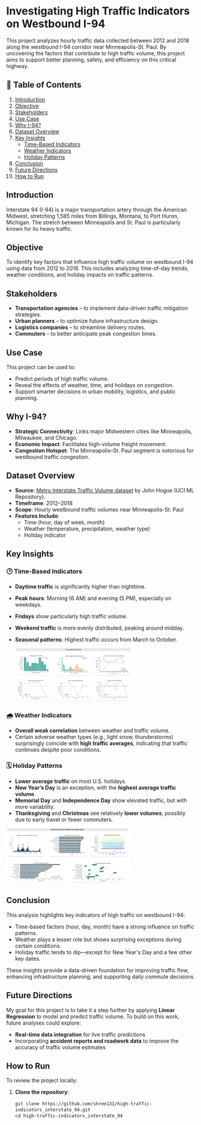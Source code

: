 # Investigating High Traffic Indicators on Westbound I-94

This project analyzes hourly traffic data collected between 2012 and 2018 along the westbound I-94 corridor near Minneapolis-St. Paul. By uncovering the factors that contribute to high traffic volume, this project aims to support better planning, safety, and efficiency on this critical highway.

## 📑 Table of Contents

1. [Introduction](#introduction)
2. [Objective](#objective)
3. [Stakeholders](#stakeholders)
4. [Use Case](#use-case)
5. [Why I-94?](#why-i-94)
6. [Dataset Overview](#dataset-overview)
7. [Key Insights](#key-insights)
    - [Time-Based Indicators](#key-insights)
    - [Weather Indicators](#key-insights)
    - [Holiday Patterns](#key-insights)
8. [Conclusion](#conclusion)
9. [Future Directions](#future-directions)
10. [How to Run](#how-to-run)

## Introduction

Interstate 94 (I-94) is a major transportation artery through the American Midwest, stretching 1,585 miles from Billings, Montana, to Port Huron, Michigan. The stretch between Minneapolis and St. Paul is particularly known for its heavy traffic.


## Objective

To identify key factors that influence high traffic volume on westbound I-94 using data from 2012 to 2018. This includes analyzing time-of-day trends, weather conditions, and holiday impacts on traffic patterns.


## Stakeholders

- **Transportation agencies** – to implement data-driven traffic mitigation strategies.
- **Urban planners** – to optimize future infrastructure design.
- **Logistics companies** – to streamline delivery routes.
- **Commuters** – to better anticipate peak congestion times.


## Use Case

This project can be used to:

- Predict periods of high traffic volume.
- Reveal the effects of weather, time, and holidays on congestion.
- Support smarter decisions in urban mobility, logistics, and public planning.


## Why I-94?

- **Strategic Connectivity**: Links major Midwestern cities like Minneapolis, Milwaukee, and Chicago.
- **Economic Impact**: Facilitates high-volume freight movement.
- **Congestion Hotspot**: The Minneapolis–St. Paul segment is notorious for westbound traffic congestion.


## Dataset Overview

- **Source**: [Metro Interstate Traffic Volume dataset](https://archive.ics.uci.edu/ml/datasets/Metro+Interstate+Traffic+Volume) by John Hogue (UCI ML Repository).
- **Timeframe**: 2012–2018
- **Scope**: Hourly westbound traffic volumes near Minneapolis-St. Paul
- **Features Include**:
  - Time (hour, day of week, month)
  - Weather (temperature, precipitation, weather type)
  - Holiday indicator


## Key Insights

### 🕑 Time-Based Indicators

- **Daytime traffic** is significantly higher than nighttime.
- **Peak hours**: Morning (6 AM) and evening (5 PM), especially on weekdays.
- **Fridays** show particularly high traffic volume.
- **Weekend traffic** is more evenly distributed, peaking around midday.
- **Seasonal patterns**: Highest traffic occurs from March to October.
  
  <img src='images/temporal_traffic_analysis.png' alt='Temporal Traffic Analysis' width='65%'>

### 🌧️ Weather Indicators

- **Overall weak correlation** between weather and traffic volume.
- Certain adverse weather types (e.g., light snow, thunderstorms) surprisingly coincide with **high traffic averages**, indicating that traffic continues despite poor conditions.

### 🗓️ Holiday Patterns

- **Lower average traffic** on most U.S. holidays.
- **New Year’s Day** is an exception, with the **highest average traffic volume**.
- **Memorial Day** and **Independence Day** show elevated traffic, but with more variability.
- **Thanksgiving** and **Christmas** see relatively **lower volumes**, possibly due to early travel or fewer commuters.

<img src='images/weather_and_holiday_traffic_patterns.png' alt='Weather and Holiday Traffic Pattern' width='65%'>

## Conclusion

This analysis highlights key indicators of high traffic on westbound I-94:

- Time-based factors (hour, day, month) have a strong influence on traffic patterns.
- Weather plays a lesser role but shows surprising exceptions during certain conditions.
- Holiday traffic tends to dip—except for New Year's Day and a few other key dates.

These insights provide a data-driven foundation for improving traffic flow, enhancing infrastructure planning, and supporting daily commute decisions.


## Future Directions

My goal for this project is to take it a step further by applying **Linear Regression** to model and predict traffic volume. To build on this work, future analyses could explore:

* **Real-time data integration** for live traffic predictions
* Incorporating **accident reports and roadwork data** to improve the accuracy of traffic volume estimates
  

## How to Run

To review the project locally:

1. **Clone the repository**:

   ```
   git clone https://github.com/shree131/high-traffic-indicators_interstate_94.git
   cd high-traffic-indicators_interstate_94
   ```
